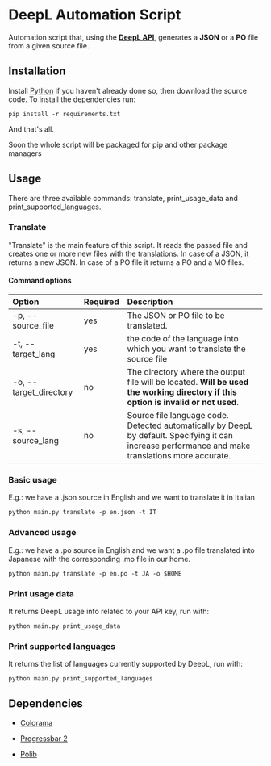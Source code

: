 # DeepL Automation Script

Automation script that, using the [**DeepL API**](https://www.deepl.com/it/docs-api/), generates a **JSON** or a **PO** file from a given source file.

## Installation

Install [Python](https://www.python.org/) if you haven't already done so, then download the source code. To install the dependencies run:

```shell
pip install -r requirements.txt
```

And that's all.

Soon the whole script will be packaged for pip and other package managers

## Usage

There are three available commands: translate, print_usage_data and print_supported_languages. 

### Translate

"Translate" is the main feature of this script. It reads the passed file and creates one or more new files with the translations. In case of a JSON, it returns a new JSON. In case of a PO file it returns a PO and a MO files. 

#### Command options

| Option                 | Required | Description                                                                                                                                        |
|:---------------------- |:-------- |:-------------------------------------------------------------------------------------------------------------------------------------------------- |
| -p, --source_file      | yes      | The JSON or PO file to be translated.                                                                                                              |
| -t, --target_lang      | yes      | the code of the language into which you want to translate the source file                                                                          |
| -o, --target_directory | no       | The directory where the output file will be located. **Will be used the working directory if this option is invalid or not used**.                 |
| -s, --source_lang      | no       | Source file language code. Detected automatically by DeepL by default. Specifying it can increase performance and make translations more accurate. |

### Basic usage

E.g.: we have a .json source in English and we want to translate it in Italian

```shell
python main.py translate -p en.json -t IT
```

### Advanced usage

E.g.: we have a .po source in English and we want a .po file translated into Japanese with the corresponding .mo file in our home.

```shell
python main.py translate -p en.po -t JA -o $HOME
```

### Print usage data

It returns DeepL usage info related to your API key, run with: 

```shell
python main.py print_usage_data
```

### Print supported languages

It returns the list of languages currently supported by DeepL, run with:

```shell
python main.py print_supported_languages
```

## Dependencies

- [Colorama](https://github.com/tartley/colorama)

- [Progressbar 2](https://github.com/WoLpH/python-progressbar)

- [Polib](https://github.com/izimobil/polib/)

